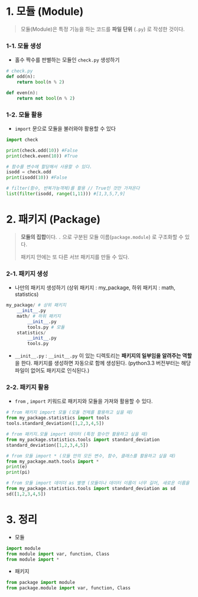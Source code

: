 # 1. 모듈 (Module)

> 모듈(Module)은 특정 기능을 하는 코드를 **파일 단위** (`.py`) 로 작성한 것이다.



### 1-1. 모듈 생성

- 홀수 짝수를 판별하는 모듈인 `check.py` 생성하기

```python
# check.py
def odd(n):
    return bool(n % 2)

def even(n):
    return not bool(n % 2)
```



### 1-2. 모듈 활용

- `import`  문으로 모듈을 불러와야 활용할 수 있다

```python
import check

print(check.odd(10)) #False
print(check.even(10)) #True

# 함수를 변수에 할당해서 사용할 수 있다.
isodd = check.odd
print(isodd(10)) #False

# filter(함수, 반복가능객체)를 활용 // True인 것만 가져온다
list(filter(isodd, range(1,11))) #[1,3,5,7,9]
```



# 2. 패키지 (Package)

> **모듈의 집합**이다.  `.` 으로 구분된 모듈 이름(`package.module`) 로 구조화할 수 있다. 
>
> 패키지 안에는 또 다른 서브 패키지를 만들 수 있다.



### 2-1. 패키지 생성

- 나만의 패키지 생성하기 (상위 패키지 : my_package, 하위 패키지 : math, statistics)

```python
my_package/ # 상위 패키지
	__init__.py 
    math/ # 하위 패키지
    	__init__.py 
        tools.py # 모듈
    statistics/
    	__init__.py
        tools.py
```

- `__init__.py`  : `__init__.py` 이 있는 디렉토리는 **패키지의 일부임을 알려주는 역할**을 한다. 패키지를 생성하면 자동으로 함께 생성된다. (python3.3 버전부터는 해당 파일이 없어도 패키지로 인식된다.)



### 2-2. 패키지 활용

- `from` , `import` 키워드로 패키지와 모듈을 가져와 활용할 수 있다.

```python
# from 패키지 import 모듈 (모듈 전체를 활용하고 싶을 때)
from my_package.statistics import tools
tools.standard_deviation([1,2,3,4,5])
```

```python
# from 패키지.모듈 import 데이터 (특정 함수만 활용하고 싶을 때)
from my_package.statistics.tools import standard_deviation
standard_deviation([1,2,3,4,5])
```

```python
# from 모듈 import * (모듈 안의 모든 변수, 함수, 클래스를 활용하고 싶을 때)
from my_package.math.tools import *
print(e)
print(pi)
```

```python
# from 모듈 import 데이더 as 별명 (모듈이나 데이터 이름이 너무 길어, 새로운 이름을 지정할 때)
from my_package.statistics.tools import standard_deviation as sd
sd([1,2,3,4,5])
```



# 3. 정리

- 모듈

```python
import module
from module import var, function, Class
from module import *
```

- 패키지

```python
from package import module
from package.module import var, function, Class
```







